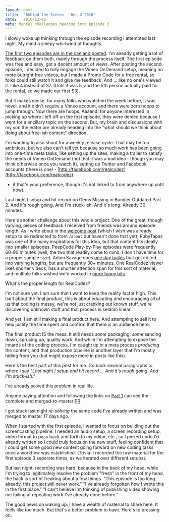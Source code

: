```yaml
---
layout: post
title:  "Behind the Scenes - Dec 2 2016"
date:   2016-12-02
meta: Mental challenges heading into episode 3 
---
```

I slowly woke up thinking through the episode recording I attempted last night. My mind a sleepy
whirlwind of thoughts.

[The first two episodes are in the can and posted](https://vimeo.com/ondemand/realcodez). I'm already 
getting a lot of feedback on them
both, mainly through the process itself. The first episode was free and easy, got a decent amount
of views. After posting the second episode, I decided to fully engage the Vimeo OnDemand setup,
meaning no more outright free videos, but I made a Promo Code for a free rental, so folks could
still watch it and give me feedback. And ... like no one's viewed it. Like 4 instead of 37. 
(Until it was 5, and the 5th person actually paid for the rental, so we made our first $3). 

But it makes sense, for many folks who watched the week before, it was novel, and it didn't require
a Vimeo account, and there were zero hoops to jump through. Now there are hoops. Aaaand, for 
anyone interested in picking up where I left off on the first episode, they were denied because
I went for a ancillary topic on the second. But, my brain and discussions with my son the editor
are already heading into the "what should we think about doing about free-ish content" direction.
 
I'm wanting to also shoot for a weekly release cycle. That may be too ambitious, but we also can't
tell yet because so much work has been going into one-time meta tasks, like setting up the sites,
making a trailer to satisfy the needs of Vimeo OnDemand (not that it was a bad idea - though you 
may think otherwise once you watch it), setting up
Twitter and Facebook accounts (there is one! - [http://facebook.com/realcodez](http://facebook.com/realcodez) 
- if that's your
preference, though it's not linked to from anywhere up until now).

Last night I setup and hit record on Gems Missing in Bundler Outdated Part 2. And it's rough going.
And I'm stuck-ish. And it's long. Already 30 minutes.

Here's another challenge about this whole project. One of the great, though varying, pieces of feedback 
I received from friends was around episode length. As I write about in the [welcome post](/2016/11/22/welcome-to-realcodez.html)
(which I wish was already setup to be redirected to from `/about` but haven't done that yet), RubyTapas
was one of the many inspirations for this idea, but that content fits ideally into smaller episodes.
PeepCode Play-by-Play episodes were frequently 60-90 minutes (well, the two that readily come to mind, I
don't have time for a proper sample size). Adam Savage does
[one day builds](https://www.youtube.com/watch?v=L9O3KWrvxKA) that get edited into varying lengths, but
are frequently 30+ minutes. One RealCodez viewer likes shorter videos, has a shorter attention span for
this sort of material, and multiple folks wished we'd worked in [more funny bits](https://www.youtube.com/watch?v=SND3v0i9uhE). 

What's the proper length for RealCodez?

I'm not sure yet. I _am_ sure that I want to keep the reality factor high. This isn't about
the final product, this is about educating _and_ encouraging all of us that coding is messy, we're
not just cranking out known stuff, we're discovering unknown stuff and that process is seldom linear.

And yet. I am still making a final product here. And attempting to sell it to help justify the
time spent and confirm that there is an audience here. 

The final product IS the mess. It still needs _some_ packaging, _some_ sanding down, sprucing up, 
quality work. And while I'm attempting to expose the innards of the coding process, I'm caught up
in a meta process _producing_ the content, and that production pipeline is another layer that I'm 
mostly hiding from you (but might expose more in posts like this).

Here's the best part of this post for me. Go back several paragraphs to where I say _"Last night I 
setup and hit record ... And it's rough going. And I'm stuck-ish."_ 

I've already solved this problem in real life.

Anyone paying attention and following the links on [Part 1](http://realcodez.com/2016/11/23/gems-missing-bundle-outdated-1-13-part-1.html)
can see the complete and merged-to-master [PR](https://github.com/bundler/bundler/pull/5105). 

I got stuck last night _re-solving_ the same code I've already written and was merged to master
17 days ago.
 
When I started with the first episode, I wanted to focus on building out the screencasting 
pipeline. I needed an audio setup, a screen recording setup, video format to pass back and
forth to my editor, etc., so I picked code I'd already written so I could truly focus on the new
stuff, feeling confident that I could get some good new content going forward on new coding
tasks once a workflow was established. (Trivia: I recorded the raw material for the
first episode 3 separate times, as we iterated over different setups).

But last night, recording was hard, because in the back of my head, while I'm trying to legitimately
resolve the problem "fresh" in the front of my head, the back is sort of freaking about a few
things. "This episode is too long already, this project will never work." "I've already forgotten
how I wrote this in the first place." 
"I can't believe I'm thinking of publishing video showing me failing at repeating work I've already done
before."

The good news on waking up: I have a wealth of material to share here. It feels like too much.
But that's a better problem to have. Here's to pressing on. 
